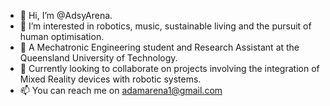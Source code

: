 - 👋 Hi, I’m @AdsyArena.
- 👀 I’m interested in robotics, music, sustainable living and the pursuit of human optimisation.
- 🌱 A Mechatronic Engineering student and Research Assistant at the Queensland University of Technology.
- 💞️ Currently looking to collaborate on projects involving the integration of Mixed Reality devices with robotic systems.
- 📫 You can reach me on adamarena1@gmail.com

